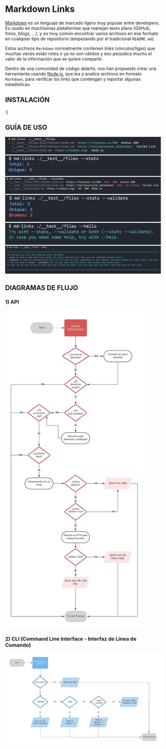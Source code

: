 # Markdown Links

[Markdown](https://es.wikipedia.org/wiki/Markdown) es un lenguaje de marcado
ligero muy popular entre developers. Es usado en muchísimas plataformas que
manejan texto plano (GitHub, foros, blogs, ...), y es muy común
encontrar varios archivos en ese formato en cualquier tipo de repositorio
(empezando por el tradicional `README.md`).

Estos archivos `Markdown` normalmente contienen _links_ (vínculos/ligas) que
muchas veces están rotos o ya no son válidos y eso perjudica mucho el valor de
la información que se quiere compartir.

Dentro de una comunidad de código abierto, nos han propuesto crear una
herramienta usando [Node.js](https://nodejs.org/), que lea y analice archivos
en formato `Markdown`, para verificar los links que contengan y reportar
algunas estadísticas.

## INSTALACIÓN
:)

## GUÍA DE USO
![](./img/only-path.png)
![](./img/flag-stats.png)
![](./img/flag-validate.png)
![](./img/flag-stats-validate.png)
![](./img/wrong-flag.png)
![](./img/flag-help.png)


## DIAGRAMAS DE FLUJO
### 1) API

![](./img/diagrama-api.jpeg)

### 2) CLI (Command Line Interface - Interfaz de Línea de Comando)

![](./img/diagrama-cli.jpeg)
